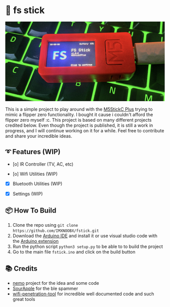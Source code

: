# 💫 fs stick

![img](.github/showcase.jpeg)

This is a simple project to play around with the [M5StickC Plus](https://m5stack.com/products/m5stickc-plus-esp32-pico-mini-iot-development-kit) trying to mimic a flipper zero functionality. I bought it cause i couldn't afford the flipper zero myself :c. This project is based on many different projects credited below. Even though the project is published, it is still a work in progress, and I will continue working on it for a while. Feel free to contribute and share your incredible ideas.

## ➰ Features (WIP)
* [o] IR Controller (TV, AC, etc)

* [o] Wifi Utilities (WIP)

* [x] Bluetooth Utilities (WIP)

* [x] Settings (WIP)

## 📦 How To Build
1. Clone the repo using `git clone https://github.com/IMXNOOBX/fstick.git`
2. Download the [Arduino IDE](https://www.arduino.cc/en/software) and install it or use visual studio code with the [Arduino extension](https://marketplace.visualstudio.com/items?itemName=vsciot-vscode.vscode-arduino)
3. Run the python script `python3 setup.py` to be able to to build the project
4. Go to the main file `fstick.ino` and click on the build button

## 📚 Credits

* [nemo](https://github.com/n0xa/m5stick-nemo) project for the idea and some code
* [SourApple](https://github.com/RapierXbox/ESP32-Sour-Apple) for the ble spammer
* [wifi-penetration-tool](https://github.com/risinek/esp32-wifi-penetration-tool) for incredible well documented code and such great tools